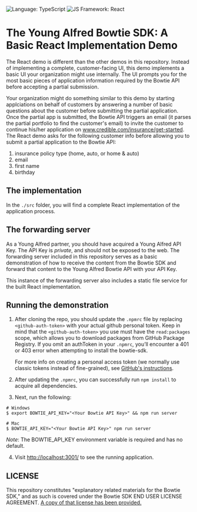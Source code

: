 ![Language: TypeScript](https://img.shields.io/badge/TypeScript-007ACC?style=for-the-badge&logo=typescript&logoColor=white)
![JS Framework: React](https://img.shields.io/badge/-ReactJs-61DAFB?logo=react&logoColor=white&style=for-the-badge)

# The Young Alfred Bowtie SDK: A Basic React Implementation Demo

The React demo is different than the other demos in this repository. Instead of
implementing a complete, customer-facing UI, this demo implements a basic UI your
organization might use internally. The UI prompts you for the most basic pieces of
application information required by the Bowtie API before accepting a partial submission.

Your organization might do something similar to this demo by starting applciations on behalf of customers
by answering a number of basic questions about the customer before submitting the partial application.
Once the partial app is submitted, the Bowtie API triggers an email (it parses the partial portfolio to find the customer's email)
to invite the customer to continue his/her application on www.credible.com/insurance/get-started.
The React demo asks for the following customer info before allowing you to submit a partial application
to the Bowtie API:

1. insurance policy type (home, auto, or home & auto)
2. email
3. first name
4. birthday

## The implementation

In the `./src` folder, you will find a complete React implementation of the
application process.

## The forwarding server

As a Young Alfred partner, you should have acquired a Young Alfred
API Key. The API Key is _private_, and should not be exposed to the
web. The forwarding server included in this repository serves as a basic
demonstration of how to receive the content from the Bowtie SDK and
forward that content to the Young Alfred Bowtie API with your
API Key.

This instance of the forwarding server also includes a static file
service for the built React implementation.

## Running the demonstration

1. After cloning the repo, you should update the `.npmrc` file by replacing
   `<github-auth-token>` with your actual github personal token. Keep in mind
   that the `<github-auth-token>` you use must have the `read:packages` scope,
   which allows you to download packages from GitHub Package Registry. If
   you omit an authToken in your `.npmrc`, you’ll encounter a 401 or 403 error
   when attempting to install the bowtie-sdk.

   For more info on creating a personal access token (we normally use classic
   tokens instead of fine-grained), see [GitHub's instructions](https://docs.github.com/en/authentication/keeping-your-account-and-data-secure/managing-your-personal-access-tokens#creating-a-personal-access-token-classic).

2. After updating the `.npmrc`, you can successfully run `npm install` to acquire all
   dependencies.

3. Next, run the following:

```shellsession
# Windows
$ export BOWTIE_API_KEY="<Your Bowtie API Key>" && npm run server

# Mac
$ BOWTIE_API_KEY="<Your Bowtie API Key>" npm run server
```

_Note_: The BOWTIE_API_KEY environment variable is required and has no default.

4. Visit [http://localhost:3001/](http://localhost:3001/) to see the running application.

## LICENSE

This repository constitutes "explanatory related materials for the
Bowtie SDK," and as such is covered under the Bowtie SDK END USER
LICENSE AGREEMENT. [A copy of that license has been provided.](./LICENSE.md)
